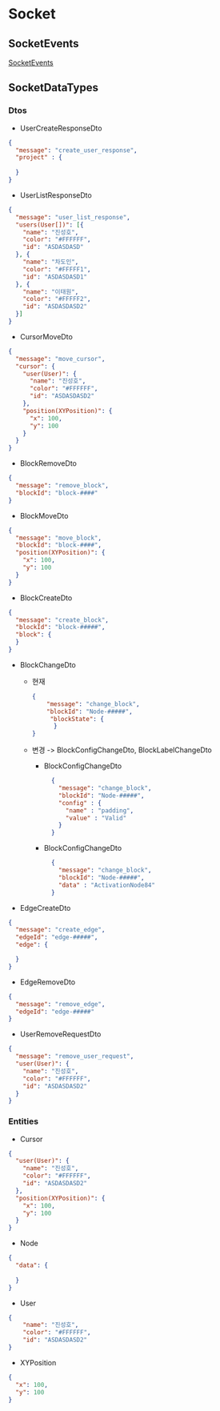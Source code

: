# Socket

## SocketEvents
[ SocketEvents ](https://github.com/Stonebridge-soma12/otherFronts/blob/feat/src/core/Socket/SocketEvent.ts)
## SocketDataTypes


### Dtos

- UserCreateResponseDto
```json
{
  "message": "create_user_response",
  "project" : {
    
  }
}
```

- UserListResponseDto
```json
{
  "message": "user_list_response",
  "users(User[])": [{
    "name": "진성호",
    "color": "#FFFFFF",
    "id": "ASDASDASD"
  }, {
    "name": "차도인",
    "color": "#FFFFF1",
    "id": "ASDASDASD1"
  }, {
    "name": "이태원",
    "color": "#FFFFF2",
    "id": "ASDASDASD2"
  }]
}
```

- CursorMoveDto
```json
{
  "message": "move_cursor",
  "cursor": {
    "user(User)": {
      "name": "진성호",
      "color": "#FFFFFF",
      "id": "ASDASDASD2"
    },
    "position(XYPosition)": {
      "x": 100,
      "y": 100
    }
  }
}
```

- BlockRemoveDto
```json
{
  "message": "remove_block",
  "blockId": "block-####"
}
```
- BlockMoveDto
```json
{
  "message": "move_block",
  "blockId": "block-####",
  "position(XYPosition)": {
    "x": 100,
    "y": 100
  }
}
```
- BlockCreateDto
```json
{
  "message": "create_block",
  "blockId": "block-#####",
  "block": {
  } 
}
```
- BlockChangeDto
  - 현재 
    ```json
    {
        "message": "change_block",
        "blockId": "Node-#####",
         "blockState": {
          }
    }
    ```
  - 변경 -> BlockConfigChangeDto, BlockLabelChangeDto
    - BlockConfigChangeDto
      ```json
        {
          "message": "change_block",
          "blockId": "Node-#####",
          "config" : {
            "name" : "padding",
            "value" : "Valid"
          }
        }
      ```

    - BlockConfigChangeDto
      ```json
        {
          "message": "change_block",
          "blockId": "Node-#####",
          "data" : "ActivationNode84"
        }
      ```

- EdgeCreateDto
```json
{
  "message": "create_edge",
  "edgeId": "edge-#####",
  "edge": {

  }
}
```

- EdgeRemoveDto
```json
{
  "message": "remove_edge",
  "edgeId": "edge-#####"
}
```

- UserRemoveRequestDto
```json
{
  "message": "remove_user_request",
  "user(User)": {
    "name": "진성호",
    "color": "#FFFFFF",
    "id": "ASDASDASD2"
  }
}
```



### Entities

- Cursor
```json
{
  "user(User)": {
    "name": "진성호",
    "color": "#FFFFFF",
    "id": "ASDASDASD2"
  },
  "position(XYPosition)": {
    "x": 100,
    "y": 100
  }
}
```

- Node
```json
{
  "data": {
    
  }
}
```

- User
```json
{
    "name": "진성호",
    "color": "#FFFFFF",
    "id": "ASDASDASD2"
}
```

- XYPosition
```json
{
  "x": 100,
  "y": 100
}
```
